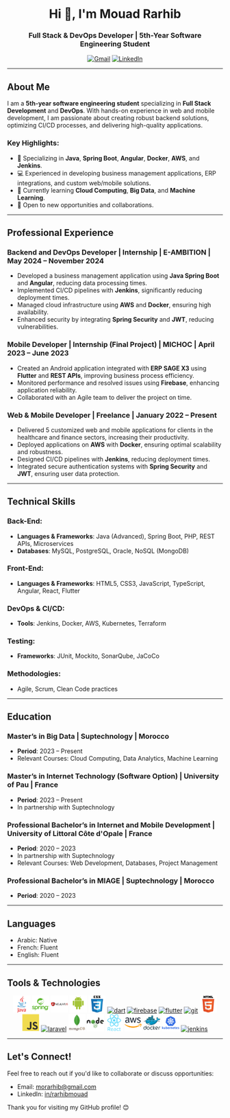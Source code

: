 <h1 align="center">Hi 👋, I'm Mouad Rarhib</h1>
<h3 align="center">Full Stack & DevOps Developer | 5th-Year Software Engineering Student</h3>

<p align="center">
  <a href="mailto:morarhib@gmail.com"><img src="https://img.shields.io/badge/Gmail-D14836?style=for-the-badge&logo=gmail&logoColor=white" alt="Gmail"></a>
  <a href="https://www.linkedin.com/in/rarhibmouad"><img src="https://img.shields.io/badge/LinkedIn-0077B5?style=for-the-badge&logo=linkedin&logoColor=white" alt="LinkedIn"></a>
</p>

---

## About Me

I am a **5th-year software engineering student** specializing in **Full Stack Development** and **DevOps**. With hands-on experience in web and mobile development, I am passionate about creating robust backend solutions, optimizing CI/CD processes, and delivering high-quality applications.

### Key Highlights:
- 🚀 Specializing in **Java**, **Spring Boot**, **Angular**, **Docker**, **AWS**, and **Jenkins**.
- 💻 Experienced in developing business management applications, ERP integrations, and custom web/mobile solutions.
- 🌱 Currently learning **Cloud Computing**, **Big Data**, and **Machine Learning**.
- 🤝 Open to new opportunities and collaborations.

---

## Professional Experience

### Backend and DevOps Developer | Internship | E-AMBITION | May 2024 – November 2024
- Developed a business management application using **Java Spring Boot** and **Angular**, reducing data processing times.
- Implemented CI/CD pipelines with **Jenkins**, significantly reducing deployment times.
- Managed cloud infrastructure using **AWS** and **Docker**, ensuring high availability.
- Enhanced security by integrating **Spring Security** and **JWT**, reducing vulnerabilities.

### Mobile Developer | Internship (Final Project) | MICHOC | April 2023 – June 2023
- Created an Android application integrated with **ERP SAGE X3** using **Flutter** and **REST APIs**, improving business process efficiency.
- Monitored performance and resolved issues using **Firebase**, enhancing application reliability.
- Collaborated with an Agile team to deliver the project on time.

### Web & Mobile Developer | Freelance | January 2022 – Present
- Delivered 5 customized web and mobile applications for clients in the healthcare and finance sectors, increasing their productivity.
- Deployed applications on **AWS** with **Docker**, ensuring optimal scalability and robustness.
- Designed CI/CD pipelines with **Jenkins**, reducing deployment times.
- Integrated secure authentication systems with **Spring Security** and **JWT**, ensuring user data protection.

---

## Technical Skills

### Back-End:
- **Languages & Frameworks**: Java (Advanced), Spring Boot, PHP, REST APIs, Microservices
- **Databases**: MySQL, PostgreSQL, Oracle, NoSQL (MongoDB)

### Front-End:
- **Languages & Frameworks**: HTML5, CSS3, JavaScript, TypeScript, Angular, React, Flutter

### DevOps & CI/CD:
- **Tools**: Jenkins, Docker, AWS, Kubernetes, Terraform

### Testing:
- **Frameworks**: JUnit, Mockito, SonarQube, JaCoCo

### Methodologies:
- Agile, Scrum, Clean Code practices

---

## Education

### Master’s in Big Data | Suptechnology | Morocco
- **Period**: 2023 – Present
- Relevant Courses: Cloud Computing, Data Analytics, Machine Learning

### Master’s in Internet Technology (Software Option) | University of Pau | France
- **Period**: 2023 – Present
- In partnership with Suptechnology

### Professional Bachelor’s in Internet and Mobile Development | University of Littoral Côte d'Opale | France
- **Period**: 2020 – 2023
- In partnership with Suptechnology
- Relevant Courses: Web Development, Databases, Project Management

### Professional Bachelor’s in MIAGE | Suptechnology | Morocco
- **Period**: 2020 – 2023

---

## Languages

- Arabic: Native
- French: Fluent
- English: Fluent

---

## Tools & Technologies

<p align="center">
  <a href="https://www.java.com" target="_blank" rel="noreferrer"><img src="https://raw.githubusercontent.com/devicons/devicon/master/icons/java/java-original-wordmark.svg" alt="java" width="40" height="40"/></a>
  <a href="https://spring.io/projects/spring-boot" target="_blank" rel="noreferrer"><img src="https://raw.githubusercontent.com/devicons/devicon/master/icons/spring/spring-original-wordmark.svg" alt="springboot" width="40" height="40"/></a>
  <a href="https://angular.io" target="_blank" rel="noreferrer"><img src="https://raw.githubusercontent.com/devicons/devicon/master/icons/angularjs/angularjs-original-wordmark.svg" alt="angular" width="40" height="40"/></a>
  <a href="https://developer.android.com" target="_blank" rel="noreferrer"><img src="https://raw.githubusercontent.com/devicons/devicon/master/icons/android/android-original-wordmark.svg" alt="android" width="40" height="40"/></a>
  <a href="https://www.w3schools.com/css/" target="_blank" rel="noreferrer"><img src="https://raw.githubusercontent.com/devicons/devicon/master/icons/css3/css3-original-wordmark.svg" alt="css3" width="40" height="40"/></a>
  <a href="https://dart.dev" target="_blank" rel="noreferrer"><img src="https://www.vectorlogo.zone/logos/dartlang/dartlang-icon.svg" alt="dart" width="40" height="40"/></a>
  <a href="https://firebase.google.com/" target="_blank" rel="noreferrer"><img src="https://www.vectorlogo.zone/logos/firebase/firebase-icon.svg" alt="firebase" width="40" height="40"/></a>
  <a href="https://flutter.dev" target="_blank" rel="noreferrer"><img src="https://www.vectorlogo.zone/logos/flutterio/flutterio-icon.svg" alt="flutter" width="40" height="40"/></a>
  <a href="https://git-scm.com/" target="_blank" rel="noreferrer"><img src="https://www.vectorlogo.zone/logos/git-scm/git-scm-icon.svg" alt="git" width="40" height="40"/></a>
  <a href="https://www.w3.org/html/" target="_blank" rel="noreferrer"><img src="https://raw.githubusercontent.com/devicons/devicon/master/icons/html5/html5-original-wordmark.svg" alt="html5" width="40" height="40"/></a>
  <a href="https://developer.mozilla.org/en-US/docs/Web/JavaScript" target="_blank" rel="noreferrer"><img src="https://raw.githubusercontent.com/devicons/devicon/master/icons/javascript/javascript-original.svg" alt="javascript" width="40" height="40"/></a>
  <a href="https://laravel.com/" target="_blank" rel="noreferrer"><img src="[https://raw.githubusercontent.com/devicons/devicon/master/icons/laravel/laravel-plain-wordmark.svg](https://www.logo.wine/a/logo/Laravel/Laravel-Logo.wine.svg)" alt="laravel" width="40" height="40"/></a>
  <a href="https://www.mongodb.com/" target="_blank" rel="noreferrer"><img src="https://raw.githubusercontent.com/devicons/devicon/master/icons/mongodb/mongodb-original-wordmark.svg" alt="mongodb" width="40" height="40"/></a>
  <a href="https://nodejs.org" target="_blank" rel="noreferrer"><img src="https://raw.githubusercontent.com/devicons/devicon/master/icons/nodejs/nodejs-original-wordmark.svg" alt="nodejs" width="40" height="40"/></a>
  <a href="https://reactjs.org/" target="_blank" rel="noreferrer"><img src="https://raw.githubusercontent.com/devicons/devicon/master/icons/react/react-original-wordmark.svg" alt="react" width="40" height="40"/></a>
  <a href="https://aws.amazon.com" target="_blank" rel="noreferrer"><img src="https://raw.githubusercontent.com/devicons/devicon/master/icons/amazonwebservices/amazonwebservices-original-wordmark.svg" alt="aws" width="40" height="40"/></a>
  <a href="https://www.docker.com" target="_blank" rel="noreferrer"><img src="https://raw.githubusercontent.com/devicons/devicon/master/icons/docker/docker-original-wordmark.svg" alt="docker" width="40" height="40"/></a>
  <a href="https://kubernetes.io" target="_blank" rel="noreferrer"><img src="https://raw.githubusercontent.com/devicons/devicon/master/icons/kubernetes/kubernetes-plain-wordmark.svg" alt="kubernetes" width="40" height="40"/></a>
  <a href="https://www.jenkins.io" target="_blank" rel="noreferrer"><img src="https://www.vectorlogo.zone/logos/jenkins/jenkins-icon.svg" alt="jenkins" width="40" height="40"/></a>
</p>

---

## Let's Connect!

Feel free to reach out if you'd like to collaborate or discuss opportunities:
- Email: [morarhib@gmail.com](mailto:morarhib@gmail.com)
- LinkedIn: [in/rarhibmouad](https://www.linkedin.com/in/rarhibmouad)

Thank you for visiting my GitHub profile! 😊
